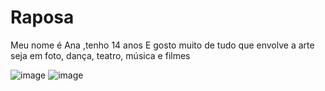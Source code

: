 # Raposa
Meu nome é Ana
,tenho 14 anos
E gosto muito de tudo que envolve a arte 
seja em foto, dança, teatro, música e filmes

![image](https://github.com/AnaRTeixeira/AnaRTeixeira/assets/135633984/847a619c-8f62-4f2a-a260-4d7d6d25a7b2)
![image](https://github.com/AnaRTeixeira/AnaRTeixeira/assets/135633984/18c6a3b1-a0c4-4b46-b22d-826bd0d11538)
